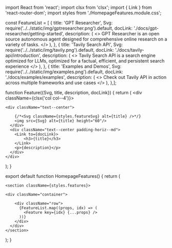 import React from 'react'; import clsx from 'clsx'; import { Link } from
'react-router-dom'; import styles from './HomepageFeatures.module.css';

const FeatureList = \[ { title: 'GPT Researcher', Svg:
require('../../static/img/gptresearcher.png').default, docLink:
'./docs/gpt-researcher/getting-started', description: ( \<\> GPT
Researcher is an open source autonomous agent designed for comprehensive
online research on a variety of tasks. \</\> ), }, { title: 'Tavily
Search API', Svg: require('../../static/img/tavily.png').default,
docLink: './docs/tavily-api/introduction', description: ( \<\> Tavily
Search API is a search engine optimized for LLMs, optimized for a
factual, efficient, and persistent search experience \</\> ), }, {
title: 'Examples and Demos', Svg:
require('../../static/img/examples.png').default, docLink:
'./docs/examples/examples', description: ( \<\> Check out Tavily API in
action across multiple frameworks and use cases \</\> ), },\];

function Feature({Svg, title, description, docLink}) { return ( \<div
className={clsx('col col--4')}\>
```{=html}
<div className="text--center">
```
        {/*<Svg className={styles.featureSvg} alt={title} />*/}
        <img src={Svg} alt={title} height="60"/>
      </div>
      <div className="text--center padding-horiz--md">
        <Link to={docLink}>
            <h3>{title}</h3>
        </Link>
        <p>{description}</p>
      </div>
    </div>

); }

export default function HomepageFeatures() { return (
```{=html}
<section className={styles.features}>
```
```{=html}
<div className="container">
```
        <div className="row">
          {FeatureList.map((props, idx) => (
            <Feature key={idx} {...props} />
          ))}
        </div>
      </div>
    </section>

); }

